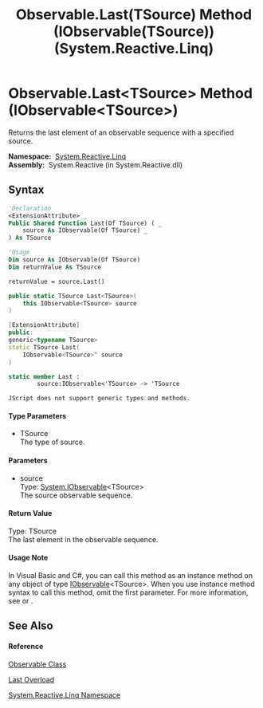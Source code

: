 ﻿---
title: Observable.Last(TSource) Method (IObservable(TSource)) (System.Reactive.Linq)
TOCTitle: Last(TSource) Method (IObservable(TSource))
ms:assetid: M:System.Reactive.Linq.Observable.Last``1(System.IObservable{``0})
ms:mtpsurl: https://msdn.microsoft.com/en-us/library/Hh229056(v=VS.103)
ms:contentKeyID: 36068473
ms.date: 06/28/2011
mtps_version: v=VS.103
dev_langs:
- vb
- csharp
- c++
- fsharp
- jscript
---

# Observable.Last\<TSource\> Method (IObservable\<TSource\>)

Returns the last element of an observable sequence with a specified source.

**Namespace:**  [System.Reactive.Linq](hh211929\(v=vs.103\).md)  
**Assembly:**  System.Reactive (in System.Reactive.dll)

## Syntax

``` vb
'Declaration
<ExtensionAttribute> _
Public Shared Function Last(Of TSource) ( _
    source As IObservable(Of TSource) _
) As TSource
```

``` vb
'Usage
Dim source As IObservable(Of TSource)
Dim returnValue As TSource

returnValue = source.Last()
```

``` csharp
public static TSource Last<TSource>(
    this IObservable<TSource> source
)
```

``` c++
[ExtensionAttribute]
public:
generic<typename TSource>
static TSource Last(
    IObservable<TSource>^ source
)
```

``` fsharp
static member Last : 
        source:IObservable<'TSource> -> 'TSource 
```

``` jscript
JScript does not support generic types and methods.
```

#### Type Parameters

  - TSource  
    The type of source.

#### Parameters

  - source  
    Type: [System.IObservable](https://msdn.microsoft.com/en-us/library/Dd990377)\<TSource\>  
    The source observable sequence.  

#### Return Value

Type: TSource  
The last element in the observable sequence.  

#### Usage Note

In Visual Basic and C\#, you can call this method as an instance method on any object of type [IObservable](https://msdn.microsoft.com/en-us/library/Dd990377)\<TSource\>. When you use instance method syntax to call this method, omit the first parameter. For more information, see [](https://msdn.microsoft.com/en-us/library/Bb384936) or [](https://msdn.microsoft.com/en-us/library/Bb383977).

## See Also

#### Reference

[Observable Class](hh244252\(v=vs.103\).md)

[Last Overload](hh229279\(v=vs.103\).md)

[System.Reactive.Linq Namespace](hh211929\(v=vs.103\).md)

